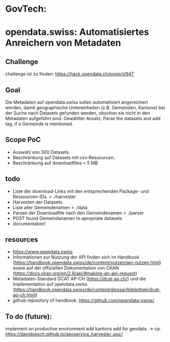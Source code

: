 # GovTech: 

# opendata.swiss: Automatisiertes Anreichern von Metadaten

## Challenge
challenge ist zu finden: https://hack.opendata.ch/project/947

## Goal
Die Metadaten auf opendata.swiss sollen automatisiert angereichert werden, damit geographische Untereinheiten (z.B. Gemeinden, Kantone) bei der Suche 
nach Datasets gefunden werden, obschon sie nicht in den Metadaten aufgeführt sind.
Gewählter Ansatz: Parse the datasets and add tag, if a Gemeinde is mentioned.


## Scope PoC
- Auswahl von 300 Datasets
- Beschränkung auf Datasets mit csv-Ressourcen.
- Beschränkung auf downloadfiles < 5 MB


## todo

- Liste der download-Links mit den entsprechenden Package- und Ressourcen-IDs. > ./harvester
- Harvesten der Datasets. 
- Liste aller Gemeindenamen > ./data
- Parsen der Downloadfile nach den Gemeindenamen > ./parser
- POST found Gemeindanamen to apropriate datasets
- documentation!


## resources

- https://www.opendata.swiss
- Informationen zur Nutzung der API finden sich im Handbook (https://handbook.opendata.swiss/de/content/nutzen/api-nutzen.html) sowie auf der offiziellen Dokumentation von CKAN (https://docs.ckan.org/en/2.9/api/#making-an-api-request)
- Metadaten-Standard DCAT AP-CH (https://dcat-ap.ch/) und die Implementation auf opendata.swiss (https://handbook.opendata.swiss/de/content/glossar/bibliothek/dcat-ap-ch.html)
- github repository of handbook: https://github.com/opendata-swiss/

## To do (future):
implement on productive environment
add kantons
add for geodata. -> cp. https://davidoesch.github.io/geoservice_harvester_poc/

